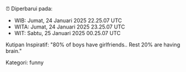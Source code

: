 ⏰ Diperbarui pada:
- WIB: Jumat, 24 Januari 2025 22.25.07 UTC
- WITA: Jumat, 24 Januari 2025 23.25.07 UTC
- WIT: Sabtu, 25 Januari 2025 00.25.07 UTC

Kutipan Inspiratif:
"80% of boys have girlfriends.. Rest 20% are having brain."


Kategori: funny

